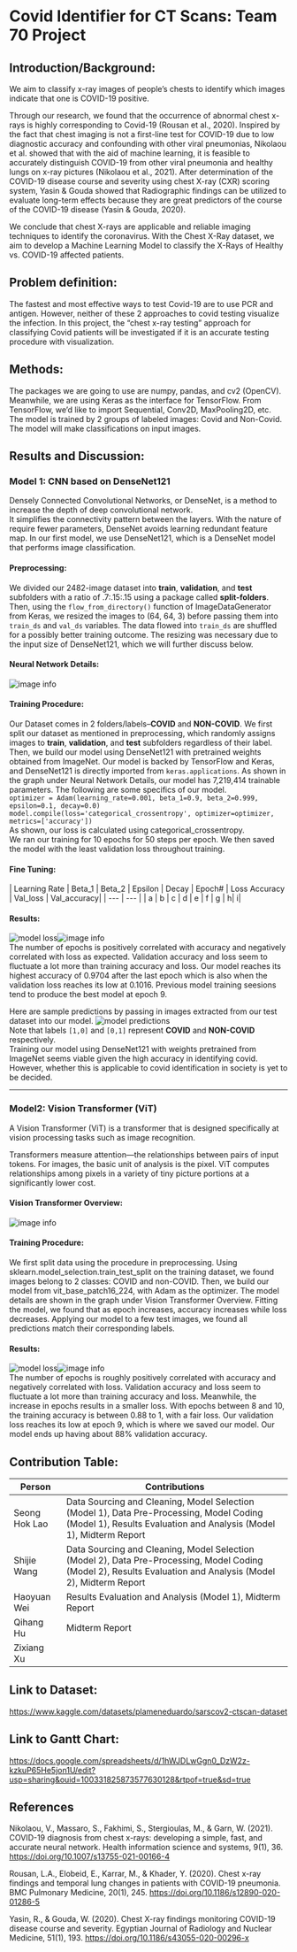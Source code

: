 # Covid Identifier for CT Scans: Team 70 Project
## Introduction/Background:
We aim to classify x-ray images of people’s chests to identify which images indicate that one is COVID-19 positive.
 
Through our research, we found that the occurrence of abnormal chest x-rays is highly corresponding to Covid-19 (Rousan et al., 2020). Inspired by the fact that chest imaging is not a first-line test for COVID-19 due to low diagnostic accuracy and confounding with other viral pneumonias, Nikolaou et al. showed that with the aid of machine learning, it is feasible to accurately distinguish COVID-19 from other viral pneumonia and healthy lungs on x-ray pictures (Nikolaou et al., 2021). After determination of the COVID-19 disease course and severity using chest X-ray (CXR) scoring system, Yasin & Gouda showed that Radiographic findings can be utilized to evaluate long-term effects because they are great predictors of the course of the COVID-19 disease (Yasin & Gouda, 2020).

We conclude that chest X-rays are applicable and reliable imaging techniques to identify the coronavirus. With the Chest X-Ray dataset, we aim to develop a Machine Learning Model to classify the X-Rays of Healthy vs. COVID-19 affected patients.
 
## Problem definition: 
The fastest and most effective ways to test Covid-19 are to use PCR and antigen. However, neither of these 2 approaches to covid testing visualize the infection. In this project, the “chest x-ray testing” approach for classifying Covid patients will be investigated if it is an accurate testing procedure with visualization.
 
## Methods:
The packages we are going to use are numpy, pandas, and cv2 (OpenCV). Meanwhile, we are using Keras as the interface for TensorFlow. From TensorFlow, we’d like to import Sequential, Conv2D, MaxPooling2D, etc.   
The model is trained by 2 groups of labeled images: Covid and Non-Covid. The model will make classifications on input images.
 
## Results and Discussion:
### Model 1: CNN based on DenseNet121
Densely Connected Convolutional Networks, or DenseNet, is a method to increase the depth of deep convolutional network.  
It simplifies the connectivity pattern between the layers. With the nature of require fewer parameters, DenseNet avoids learning redundant feature map. In our first model, we use DenseNet121, which is a DenseNet model that performs image classification.

#### Preprocessing:
We divided our 2482-image dataset into **train**, **validation**, and **test** subfolders with a ratio of .7:.15:.15 using a package called **split-folders**.
Then, using the `flow_from_directory()` function of ImageDataGenerator from Keras, we resized the images to (64, 64, 3) before passing them into `train_ds` and `val_ds` variables. The data flowed into `train_ds` are shuffled for a possibly better training outcome. The resizing was necessary due to the input size of DenseNet121, which we will further discuss below.

#### Neural Network Details:
![image info](./assets/densenet_model_summary.png)

#### Training Procedure:
Our Dataset comes in 2 folders/labels–**COVID** and **NON-COVID**. We first split our dataset as mentioned in preprocessing, which randomly assigns images to **train**, **validation**, and **test** subfolders regardless of their label.  
Then, we build our model using DenseNet121 with pretrained weights obtained from ImageNet. Our model is backed by TensorFlow and Keras, and DenseNet121 is directly imported from `keras.applications`. As shown in the graph under Neural Network Details, our model has 7,219,414 trainable parameters. The following are some specifics of our model.  
`optimizer = Adam(learning_rate=0.001, beta_1=0.9, beta_2=0.999, epsilon=0.1, decay=0.0)`  
`model.compile(loss='categorical_crossentropy', optimizer=optimizer, metrics=['accuracy'])`  
As shown, our loss is calculated using categorical_crossentropy.  
We ran our training for 10 epochs for 50 steps per epoch. We then saved the model with the least validation loss throughout training.

#### Fine Tuning:

| Learning Rate |	Beta_1	| Beta_2	| Epsilon |	Decay |	Epoch#	| Loss	Accuracy	| Val_loss |	Val_accuracy|
| --- | --- |
| a |	b	| c	| d |	e |	f	| g	| h|	i|

#### Results:
![model loss](./assets/densenet_model_accuracy.png)![image info](./assets/densenet_model_loss.png)  
The number of epochs is positively correlated with accuracy and negatively correlated with loss as expected. Validation accuracy and loss seem to fluctuate a lot more than training accuracy and loss. Our model reaches its highest accuracy of 0.9704 after the last epoch which is also when the validation loss reaches its low at 0.1016. Previous model training seesions tend to produce the best model at epoch 9.

Here are sample predictions by passing in images extracted from our test dataset into our model.
![model predictions](./assets/densenet_predictions.png)  
Note that labels `[1,0]` and `[0,1]` represent **COVID** and **NON-COVID** respectively.  
Training our model using DenseNet121 with weights pretrained from ImageNet seems viable given the high accuracy in identifying covid. However, whether this is applicable to covid identification in society is yet to be decided.

---

### Model2: Vision Transformer (ViT)

A Vision Transformer (ViT) is a transformer that is designed specifically at vision processing tasks such as image recognition.  

Transformers measure attention—the relationships between pairs of input tokens. For images, the basic unit of analysis is the pixel. ViT computes relationships among pixels in a variety of tiny picture portions at a significantly lower cost.  

#### Vision Transformer Overview:

![image info](./assets/vit_arch.png)

#### Training Procedure:

We first split data using the procedure in preprocessing. Using sklearn.model_selection.train_test_split on the training dataset, we found images belong to 2 classes: COVID and non-COVID. Then, we build our model from vit_base_patch16_224, with Adam as the optimizer. The model details are shown in the graph under Vision Transformer Overview. Fitting the model, we found that as epoch increases, accuracy increases while loss decreases. Applying our model to a few test images, we found all predictions match their corresponding labels.  

#### Results:
![model loss](./assets/vit_acc.png)![image info](./assets/vit_loss.png)  
The number of epochs is roughly positively correlated with accuracy and negatively correlated with loss. Validation accuracy and loss seem to fluctuate a lot more than training accuracy and loss. Meanwhile, the increase in epochs results in a smaller loss. With epochs between 8 and 10, the training accuracy is between 0.88 to 1, with a fair loss. Our validation loss reaches its low at epoch 9, which is where we saved our model. Our model ends up having about 88% validation accuracy.
 
## Contribution Table:

| Person | Contributions |
| --- | --- |
| Seong Hok Lao | Data Sourcing and Cleaning, Model Selection (Model 1), Data Pre-Processing, Model Coding (Model 1), Results Evaluation and Analysis (Model 1), Midterm Report |
| Shijie Wang | Data Sourcing and Cleaning, Model Selection (Model 2), Data Pre-Processing, Model Coding (Model 2), Results Evaluation and Analysis (Model 2), Midterm Report |
| Haoyuan Wei | Results Evaluation and Analysis (Model 1), Midterm Report |
| Qihang Hu | Midterm Report |
| Zixiang Xu |  |
 
## Link to Dataset:
https://www.kaggle.com/datasets/plameneduardo/sarscov2-ctscan-dataset
## Link to Gantt Chart:
https://docs.google.com/spreadsheets/d/1hWJDLwGgn0_DzW2z-kzkuP65He5jon1U/edit?usp=sharing&ouid=100331825873577630128&rtpof=true&sd=true

## References
Nikolaou, V., Massaro, S., Fakhimi, S., Stergioulas, M., & Garn, W. (2021). COVID-19 diagnosis from chest x-rays: developing a simple, fast, and accurate neural network. Health information science and systems, 9(1), 36. https://doi.org/10.1007/s13755-021-00166-4

Rousan, L.A., Elobeid, E., Karrar, M., & Khader, Y. (2020). Chest x-ray findings and temporal lung changes in patients with COVID-19 pneumonia. BMC Pulmonary Medicine, 20(1), 245. https://doi.org/10.1186/s12890-020-01286-5

Yasin, R., & Gouda, W. (2020). Chest X-ray findings monitoring COVID-19 disease course and severity. Egyptian Journal of Radiology and Nuclear Medicine, 51(1), 193. https://doi.org/10.1186/s43055-020-00296-x
